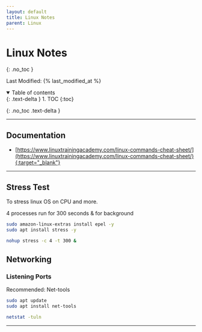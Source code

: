 ```yaml
---
layout: default
title: Linux Notes
parent: Linux
---
```


# Linux Notes
{: .no_toc }

Last Modified: {% last_modified_at %}

<details open markdown="block">
  <summary>
   Table of contents
  </summary>
  {: .text-delta }
1. TOC
{:toc}
</details>

{: .no_toc .text-delta }

---

## Documentation
* [https://www.linuxtrainingacademy.com/linux-commands-cheat-sheet/](https://www.linuxtrainingacademy.com/linux-commands-cheat-sheet/){:target="_blank"}

---

## Stress Test
To stress linux OS on CPU and more.

4 processes run for 300 seconds & for background
```bash
sudo amazon-linux-extras install epel -y
sudo apt install stress -y

nohup stress -c 4 -t 300 &
```


## Networking 
### Listening Ports
Recommended: Net-tools
```bash
sudo apt update
sudo apt install net-tools
```

```bash
netstat -tuln
```

---
